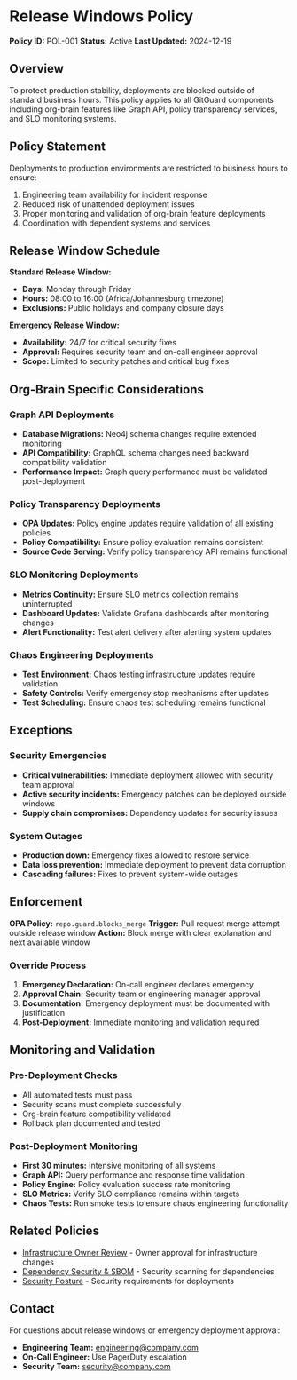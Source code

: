 # Release Windows Policy

**Policy ID:** POL-001
**Status:** Active
**Last Updated:** 2024-12-19

## Overview

To protect production stability, deployments are blocked outside of standard business hours. This policy applies to all GitGuard components including org-brain features like Graph API, policy transparency services, and SLO monitoring systems.

## Policy Statement

Deployments to production environments are restricted to business hours to ensure:
1. Engineering team availability for incident response
2. Reduced risk of unattended deployment issues
3. Proper monitoring and validation of org-brain feature deployments
4. Coordination with dependent systems and services

## Release Window Schedule

**Standard Release Window:**
- **Days:** Monday through Friday
- **Hours:** 08:00 to 16:00 (Africa/Johannesburg timezone)
- **Exclusions:** Public holidays and company closure days

**Emergency Release Window:**
- **Availability:** 24/7 for critical security fixes
- **Approval:** Requires security team and on-call engineer approval
- **Scope:** Limited to security patches and critical bug fixes

## Org-Brain Specific Considerations

### Graph API Deployments
- **Database Migrations:** Neo4j schema changes require extended monitoring
- **API Compatibility:** GraphQL schema changes need backward compatibility validation
- **Performance Impact:** Graph query performance must be validated post-deployment

### Policy Transparency Deployments
- **OPA Updates:** Policy engine updates require validation of all existing policies
- **Policy Compatibility:** Ensure policy evaluation remains consistent
- **Source Code Serving:** Verify policy transparency API remains functional

### SLO Monitoring Deployments
- **Metrics Continuity:** Ensure SLO metrics collection remains uninterrupted
- **Dashboard Updates:** Validate Grafana dashboards after monitoring changes
- **Alert Functionality:** Test alert delivery after alerting system updates

### Chaos Engineering Deployments
- **Test Environment:** Chaos testing infrastructure updates require validation
- **Safety Controls:** Verify emergency stop mechanisms after updates
- **Test Scheduling:** Ensure chaos test scheduling remains functional

## Exceptions

### Security Emergencies
- **Critical vulnerabilities:** Immediate deployment allowed with security team approval
- **Active security incidents:** Emergency patches can be deployed outside windows
- **Supply chain compromises:** Dependency updates for security issues

### System Outages
- **Production down:** Emergency fixes allowed to restore service
- **Data loss prevention:** Immediate deployment to prevent data corruption
- **Cascading failures:** Fixes to prevent system-wide outages

## Enforcement

**OPA Policy:** `repo.guard.blocks_merge`
**Trigger:** Pull request merge attempt outside release window
**Action:** Block merge with clear explanation and next available window

### Override Process
1. **Emergency Declaration:** On-call engineer declares emergency
2. **Approval Chain:** Security team or engineering manager approval
3. **Documentation:** Emergency deployment must be documented with justification
4. **Post-Deployment:** Immediate monitoring and validation required

## Monitoring and Validation

### Pre-Deployment Checks
- All automated tests must pass
- Security scans must complete successfully
- Org-brain feature compatibility validated
- Rollback plan documented and tested

### Post-Deployment Monitoring
- **First 30 minutes:** Intensive monitoring of all systems
- **Graph API:** Query performance and response time validation
- **Policy Engine:** Policy evaluation success rate monitoring
- **SLO Metrics:** Verify SLO compliance remains within targets
- **Chaos Tests:** Run smoke tests to ensure chaos engineering functionality

## Related Policies

- [Infrastructure Owner Review](infra-owners.md) - Owner approval for infrastructure changes
- [Dependency Security & SBOM](deps-sbom.md) - Security scanning for dependencies
- [Security Posture](../security.md) - Security requirements for deployments

## Contact

For questions about release windows or emergency deployment approval:
- **Engineering Team:** engineering@company.com
- **On-Call Engineer:** Use PagerDuty escalation
- **Security Team:** security@company.com

